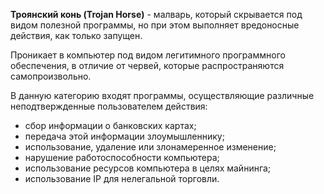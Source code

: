 **Троянский конь (Trojan Horse)** - малварь, который скрывается под видом полезной программы, но при этом выполняет вредоносные действия, как только запущен.

Проникает в компьютер под видом легитимного программного обеспечения, в отличие от червей, которые распространяются самопроизвольно.

В данную категорию входят программы, осуществляющие различные неподтвержденные пользователем действия:

- сбор информации о банковских картах;
- передача этой информации злоумышленнику;
- использование, удаление или злонамеренное изменение;
- нарушение работоспособности компьютера;
- использование ресурсов компьютера в целях майнинга;
- использование IP для нелегальной торговли.

